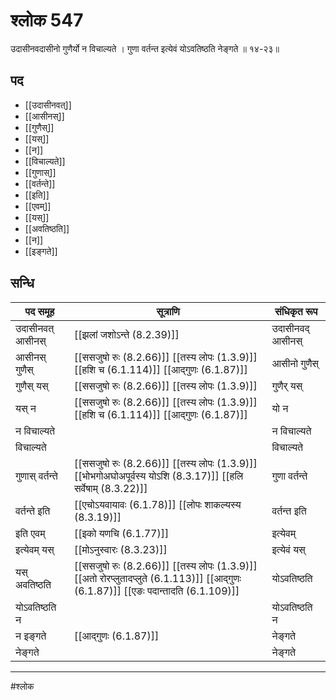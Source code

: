 # श्लोक 547

उदासीनवदासीनो गुणैर्यो न विचाल्यते ।
गुणा वर्तन्त इत्येवं योऽवतिष्ठति नेङ्गते ॥ १४-२३॥


## पद 

- [[उदासीनवत्]]
- [[आसीनस्]]
- [[गुणैस्]]
- [[यस्]]
- [[न]]
- [[विचाल्यते]]
- [[गुणास्]]
- [[वर्तन्ते]]
- [[इति]]
- [[एवम्]]
- [[यस्]]
- [[अवतिष्ठति]]
- [[न]]
- [[इङ्गते]]

## सन्धि

| पद समूह | सूत्राणि | संधिकृत रूप |
| ----- | ----- | ----- |
| उदासीनवत् आसीनस् |  [[झलां जशोऽन्ते (8.2.39)]] | उदासीनवद् आसीनस् |
| आसीनस् गुणैस् |  [[ससजुषो रुः (8.2.66)]] [[तस्य लोपः (1.3.9)]] [[हशि च (6.1.114)]] [[आद्गुणः (6.1.87)]] | आसीनो गुणैस् |
| गुणैस् यस् |  [[ससजुषो रुः (8.2.66)]] [[तस्य लोपः (1.3.9)]] | गुणैर् यस् |
| यस् न |  [[ससजुषो रुः (8.2.66)]] [[तस्य लोपः (1.3.9)]] [[हशि च (6.1.114)]] [[आद्गुणः (6.1.87)]] | यो न |
| न विचाल्यते |  | न विचाल्यते |
| विचाल्यते |  | विचाल्यते |
| गुणास् वर्तन्ते |  [[ससजुषो रुः (8.2.66)]] [[तस्य लोपः (1.3.9)]] [[भोभगोअघोअपूर्वस्य योऽशि (8.3.17)]] [[हलि सर्वेषाम् (8.3.22)]] | गुणा वर्तन्ते |
| वर्तन्ते इति |  [[एचोऽयवायावः (6.1.78)]] [[लोपः शाकल्यस्य (8.3.19)]] | वर्तन्त इति |
| इति एवम् |  [[इको यणचि (6.1.77)]] | इत्येवम् |
| इत्येवम् यस् |  [[मोऽनुस्वारः (8.3.23)]] | इत्येवं यस् |
| यस् अवतिष्ठति |  [[ससजुषो रुः (8.2.66)]] [[तस्य लोपः (1.3.9)]] [[अतो रोरप्लुतादप्लुते (6.1.113)]] [[आद्गुणः (6.1.87)]] [[एङः पदान्तादति (6.1.109)]] | योऽवतिष्ठति |
| योऽवतिष्ठति न |  | योऽवतिष्ठति न |
| न इङ्गते |  [[आद्गुणः (6.1.87)]] | नेङ्गते |
| नेङ्गते |  | नेङ्गते |


---

#श्लोक